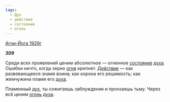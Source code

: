 ```yaml
---
tags:
  - Дух
  - действие
  - состояние
  - огонь
---
```

[Агни-Йога 1929г](https://127.0.0.1:4002/agni/1929)

___309___

Среди всех проявлений ценим абсолютное — огненное [состояние](../../../tags/#состояние) [духа](../../../tags/#Дух). Ошибки ничто, когда зерно [огня](../../../tags/#[огонь](../../../tags/#огонь)) крепнет. [Действие](../../../tags/#действие) — как развевающееся знамя воина; как корона его решимость; как жемчужина пламя его [духа](../../../tags/#Дух).   

Пламенный [дух](../../../tags/#Дух), ты сожигаешь заблуждения и пронзаешь тьму. Через всё ценим [огонь](../../../tags/#огонь) [духа](../../../tags/#Дух).